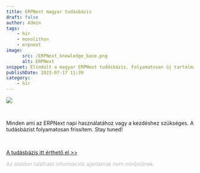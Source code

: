 ```yaml
---
title: ERPNext magyar tudásbázis
draft: false
author: Admin
tags:
    - hír
    - monolithon
    - erpnext
image:
      src: /ERPNext_knowledge_base.png
      alt: ERPNext
snippet: Elindult a magyar ERPNext tudásbázis. Folyamatosan új tartalmakkal.
publishDate: 2023-07-17 11:39
category:
    - hír
---
```


<p><img src="/Screenshot (73).png"></p><p><br></p><p>Minden ami az ERPNext napi használatához vagy a kezdéshez szükséges. A tudásbázist folyamatosan frissítem. Stay tuned!</p><p><br></p><p><a href="https://www.monolithon.com/kb/erpnext-beállítások-magyarul" rel="noopener noreferrer">A tudásbázis itt érthető el &gt;&gt;</a></p>

<p><span style="color: rgb(187, 187, 187);">Az oldalon található információk ajánlatnak nem minősülnek. </span></p>

